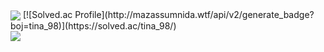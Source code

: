 <img align='center' src="http://mazassumnida.wtf/api/v2/generate_badge?boj=tina_98">
 [![Solved.ac Profile](http://mazassumnida.wtf/api/v2/generate_badge?boj=tina_98)](https://solved.ac/tina_98/)</br>

<a href="https://github.com/anuraghazra/github-readme-stats">
  <img align="center" src="https://github-readme-stats.vercel.app/api/pin/?username=mjson1954&repo=github-readme-stats" />
</a>



<!--
**mjson1954/mjson1954** is a ✨ _special_ ✨ repository because its `README.md` (this file) appears on your GitHub profile.

Here are some ideas to get you started:

- 🔭 I’m currently working on ...
- 🌱 I’m currently learning ...
- 👯 I’m looking to collaborate on ...
- 🤔 I’m looking for help with ...
- 💬 Ask me about ...
- 📫 How to reach me: ...
- 😄 Pronouns: ...
- ⚡ Fun fact: ...
-->
